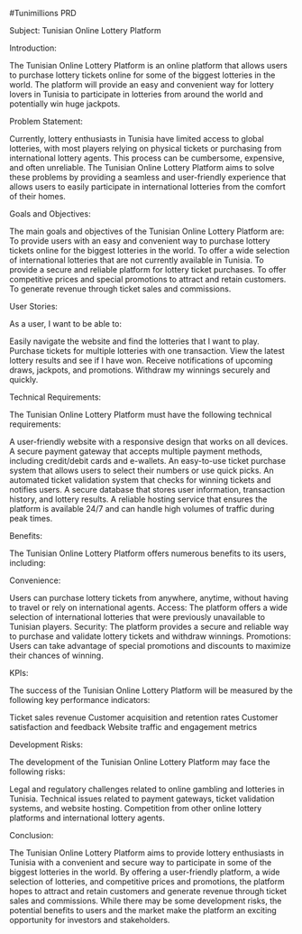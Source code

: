 #Tunimillions PRD

Subject: Tunisian Online Lottery Platform

Introduction:

The Tunisian Online Lottery Platform is an online platform that allows users to purchase lottery tickets online for some of the biggest lotteries in the world. The platform will provide an easy and convenient way for lottery lovers in Tunisia to participate in lotteries from around the world and potentially win huge jackpots.

Problem Statement:

Currently, lottery enthusiasts in Tunisia have limited access to global lotteries, with most players relying on physical tickets or purchasing from international lottery agents. This process can be cumbersome, expensive, and often unreliable. The Tunisian Online Lottery Platform aims to solve these problems by providing a seamless and user-friendly experience that allows users to easily participate in international lotteries from the comfort of their homes.

Goals and Objectives:

The main goals and objectives of the Tunisian Online Lottery Platform are:
To provide users with an easy and convenient way to purchase lottery tickets online for the biggest lotteries in the world.
To offer a wide selection of international lotteries that are not currently available in Tunisia.
To provide a secure and reliable platform for lottery ticket purchases.
To offer competitive prices and special promotions to attract and retain customers.
To generate revenue through ticket sales and commissions.

User Stories:

As a user, I want to be able to:

Easily navigate the website and find the lotteries that I want to play.
Purchase tickets for multiple lotteries with one transaction.
View the latest lottery results and see if I have won.
Receive notifications of upcoming draws, jackpots, and promotions.
Withdraw my winnings securely and quickly.

Technical Requirements:

The Tunisian Online Lottery Platform must have the following technical requirements:

A user-friendly website with a responsive design that works on all devices.
A secure payment gateway that accepts multiple payment methods, including credit/debit cards and e-wallets.
An easy-to-use ticket purchase system that allows users to select their numbers or use quick picks.
An automated ticket validation system that checks for winning tickets and notifies users.
A secure database that stores user information, transaction history, and lottery results.
A reliable hosting service that ensures the platform is available 24/7 and can handle high volumes of traffic during peak times.

Benefits:

The Tunisian Online Lottery Platform offers numerous benefits to its users, including:

Convenience:

Users can purchase lottery tickets from anywhere, anytime, without having to travel or rely on international agents.
Access: The platform offers a wide selection of international lotteries that were previously unavailable to Tunisian players.
Security: The platform provides a secure and reliable way to purchase and validate lottery tickets and withdraw winnings.
Promotions: Users can take advantage of special promotions and discounts to maximize their chances of winning.

KPIs:

The success of the Tunisian Online Lottery Platform will be measured by the following key performance indicators:

Ticket sales revenue
Customer acquisition and retention rates
Customer satisfaction and feedback
Website traffic and engagement metrics

Development Risks:

The development of the Tunisian Online Lottery Platform may face the following risks:

Legal and regulatory challenges related to online gambling and lotteries in Tunisia.
Technical issues related to payment gateways, ticket validation systems, and website hosting.
Competition from other online lottery platforms and international lottery agents.

Conclusion:

The Tunisian Online Lottery Platform aims to provide lottery enthusiasts in Tunisia with a convenient and secure way to participate in some of the biggest lotteries in the world. By offering a user-friendly platform, a wide selection of lotteries, and competitive prices and promotions, the platform hopes to attract and retain customers and generate revenue through ticket sales and commissions. While there may be some development risks, the potential benefits to users and the market make the platform an exciting opportunity for investors and stakeholders.
